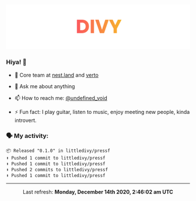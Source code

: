 
![](https://github.com/divy-work/divy-work/raw/master/assets/divy.png)

### Hiya! 👋

- 🔭 Core team at [nest.land](https://github.com/nestdotland/nest.land) and [verto](https://github.com/useverto/verto)

- 💬 Ask me about anything

- 📫 How to reach me: [@undefined_void](https://instagram.com/divy.exe)

- ⚡ Fun fact: I play guitar, listen to music, enjoy meeting new people, kinda introvert.

### 🗣 My activity:

```
📦 Released "0.1.0" in littledivy/pressf
⬆️ Pushed 1 commit to littledivy/pressf
⬆️ Pushed 1 commit to littledivy/pressf
⬆️ Pushed 2 commits to littledivy/pressf
⬆️ Pushed 1 commit to littledivy/pressf
```

------------
<p align="center">Last refresh: <b>Monday, December 14th 2020, 2:46:02 am UTC</b></p>

